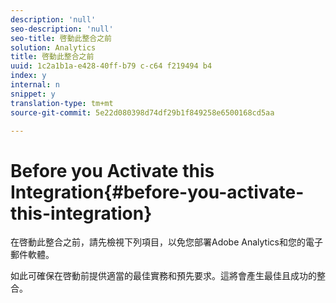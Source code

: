 ```yaml
---
description: 'null'
seo-description: 'null'
seo-title: 啓動此整合之前
solution: Analytics
title: 啓動此整合之前
uuid: 1c2a1b1a-e428-40ff-b79 c-c64 f219494 b4
index: y
internal: n
snippet: y
translation-type: tm+mt
source-git-commit: 5e22d080398d74df29b1f849258e6500168cd5aa

---
```



# Before you Activate this Integration{#before-you-activate-this-integration}

在啓動此整合之前，請先檢視下列項目，以免您部署Adobe Analytics和您的電子郵件軟體。

如此可確保在啓動前提供適當的最佳實務和預先要求。這將會產生最佳且成功的整合。
